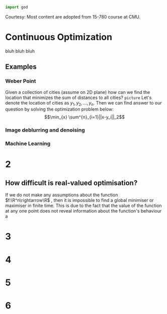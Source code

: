 ```python
import god
```
Courtesy: Most content are adopted from 15-780 course at CMU.
# Continuous Optimization
bluh bluh bluh

## Examples

### Weber Point

Given a collection of cities (assume on 2D plane) how can we find the location that minimizes the sum of distances to all cities?
`picture`
Let's denote the location of cities as $y_1, y_2, ..., y_n$.
Then we can find answer to our question by solving the optimization problem below:
$$\min_{x} \sum^{n}_{i=1}||x-y_i||_2$$

### Image deblurring and denoising

### Machine Learning

# 2

## How difficult is real-valued optimisation?

If we do not make any assumptions about the function $f:\R^n\rightarrow\R$ , then it is impossible to find a global minimiser or maximiser in finite time. This is due to the fact that the value of the function at any one point does not reveal information about the function's behaviour a

# 3

# 4

# 5

# 6

<!--stackedit_data:
eyJoaXN0b3J5IjpbLTExNTAwMDAxODMsMjIyMDEyMjkxLC05MT
E4MjE3NjcsMTk3NDA5NjU5OSwtMTM4NTcwMDQ4OCwxNzg5Mzkx
MzM1LC02MjUyNTAxNjQsMTY1OTAxNDY4MywtOTQ4NTQ2NjEsNT
U5OTk4NDg0LC0xMTgxMTY4NDI4LDIwMDc5NTE5MDAsLTE3MzU5
NTk1MjksLTE0MjEwODYwMjJdfQ==
-->